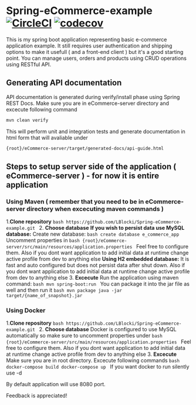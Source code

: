 # Spring-eCommerce-example [![CircleCI](https://circleci.com/gh/LBlocki/Spring-eCommerce-example.svg?style=shield)](https://circleci.com/gh/LBlocki/Spring-eCommerce-example) [![codecov](https://codecov.io/gh/LBlocki/Spring-eCommerce-example/branch/master/graph/badge.svg)](https://codecov.io/gh/LBlocki/Spring-eCommerce-example)
This is my spring boot application representing basic e-commerce application example. 
It still requires user authentication and shipping options to make it usefull ( and a front-end client ) but it's a good starting point.
You can manage users, orders and products using CRUD operations using RESTful API.

## Generating API documentation
   API documentation is generated during verify/install phase using Spring REST Docs. Make sure you are in eCommerce-server directory
   and excecute following command
   ```bash
   mvn clean verify
   ```
   This will perform unit and integration tests and generate documentation in html form that will avaliable under
   ```bash
   {root}/eCommerce-server/target/generated-docs/api-guide.html
   ```
## Steps to setup server side of the application ( eCommerce-server ) - for now it is entire application
   ### Using Maven ( remember that you need to be in eCommerce-server directory when excecuting maven commands )
   1.**Clone repository**
        ```bash
        https://github.com/LBlocki/Spring-eCommerce-example.git
        ```
   2. **Choose database**
        **If you wish to persist data use MySQL database:** 
        Create new database:
        ```bash
        create database e_commerce_app
        ```
        Uncomment properties in
        ```bash
        {root}/eCommerce-server/src/main/resources/application.properties
        ```
        Feel free to configure them. Also if you dont want
        application to add initial data at runtime change active profile from dev to anything else
        **Using H2 embedded database:**
        It is fast and auto configured but does not persist data after shut down. Also if you dont want
        application to add initial data at runtime change active profile from dev to anything else
    3. **Excecute**
        Run the application using maven command:
        ```bash
        mvn spring-boot:run
        ```
        You can package it into the jar file as well and then run it
        ```bash
        mvn package
        java -jar target/{name_of_snapshot}.jar
        ```
   ### Using Docker
   1.**Clone repository**
        ```bash
        https://github.com/LBlocki/Spring-eCommerce-example.git
        ```
   2. **Choose database**
        Docker is configured to use MySQL automatically so make sure to uncomment properties under
        ```bash
        {root}/eCommerce-server/src/main/resources/application.properties
        ```
        Feel free to configure them. Also if you dont want
        application to add initial data at runtime change active profile from dev to anything else
   3. **Excecute**
        Make sure you are in root directory. Excecute following commands
        ```bash
        docker-compose build
        docker-compose up
        ```
        If you want docker to run silently use -d

By default application will use 8080 port.

Feedback is appreciated!
